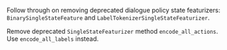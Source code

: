 Follow through on removing deprecated dialogue policy state featurizers: `BinarySingleStateFeature` and `LabelTokenizerSingleStateFeaturizer`.

Remove deprecated `SingleStateFeaturizer` method `encode_all_actions`. Use `encode_all_labels` instead.
